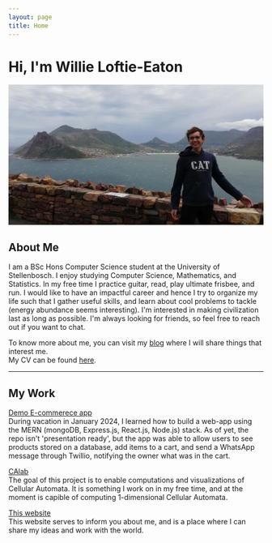 ```yaml
---
layout: page
title: Home
---
```


# Hi, I'm Willie Loftie-Eaton
![profile picture](./pictures/profile_picture.jpg)

## About Me
I am a BSc Hons Computer Science student at the University of Stellenbosch. I
enjoy studying Computer Science, Mathematics, and Statistics. In my free time I
practice guitar, read, play ultimate frisbee, and run. I would like to have an
impactful career and hence I try to organize my life such that I gather useful
skills, and learn about cool problems to tackle (energy abundance seems
interesting). I'm interested in making civilization last as long as possible.
I'm always looking for friends, so feel free to reach out if you want to chat.

To know more about me, you can visit my [blog](willieloea.github.io/blog)
where I will share things that interest me.  
My CV can be found [here](https://drive.google.com/drive/folders/1osDFVEo7hA5AT-f72qt0CtxR-abmIgxA?usp=sharing).

*** 

## My Work
[Demo E-commerece app](https://github.com/willieloea/ecommapp)  
During vacation in January 2024, I learned how to build a web-app using the MERN
(mongoDB, Express.js, React.js, Node.js) stack. 
As of yet, the repo isn't 'presentation ready', but the app was able to allow
users to see products stored on a database, add items to a cart, and send a
WhatsApp message through Twillio, notifying the owner what was in the cart.

[CAlab](https://github.com/willieloftieeaton/CAlab)  
The goal of this project is to enable computations and visualizations of
Cellular Automata. It is something I work on in my free time, and at the moment
is capible of computing 1-dimensional Cellular Automata.

[This website](https://github.com/willieloftieeaton/willieloftieeaton.github.io)  
This website serves to inform you about me, and is a place where I can share my ideas and work with the world.
